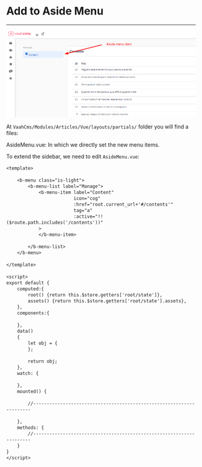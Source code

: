 # Add to Aside Menu

------

<img src="/images/aside-menu.png" alt="aside-menu">


At `VaahCms/Modules/Articles/Vue/layouts/partials/` folder you will find a files:

AsideMenu.vue: In which we directly set the new menu items.

To extend the sidebar, we need to edit `AsideMenu.vue`:



```vue
<template>

    <b-menu class="is-light">
        <b-menu-list label="Manage">
            <b-menu-item label="Content"
                         icon="cog"
                         :href="root.current_url+'#/contents'"
                         tag="a"
                         :active="!!($route.path.includes('/contents'))"
            >
            </b-menu-item>

        </b-menu-list>
    </b-menu>

</template>

<script>
export default {
    computed:{
        root() {return this.$store.getters['root/state']},
        assets() {return this.$store.getters['root/state'].assets},
    },
    components:{

    },
    data()
    {
        let obj = {
        };

        return obj;
    },
    watch: {
        
    },
    mounted() {

        //---------------------------------------------------------------------

    },
    methods: {
        //---------------------------------------------------------------------
    }
}
</script>
```

